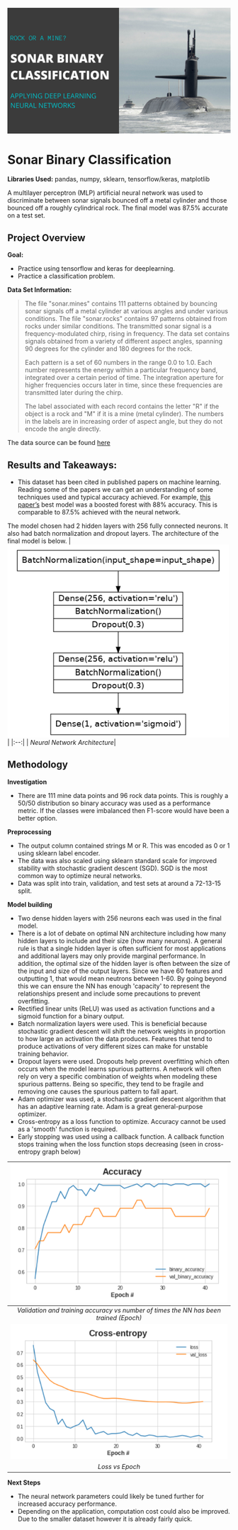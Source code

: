![Banner](images/banner.png)

# Sonar Binary Classification
**Libraries Used:** pandas, numpy, sklearn, tensorflow/keras, matplotlib

A multilayer perceptron (MLP) artificial neural network was used to discriminate between sonar signals bounced off a metal cylinder and those bounced off a roughly cylindrical rock. The final model was 87.5% accurate on a test set.

## Project Overview 

**Goal:**
* Practice using tensorflow and keras for deeplearning. 
* Practice a classification problem.

**Data Set Information:**

> The file "sonar.mines" contains 111 patterns obtained by bouncing sonar signals off a metal cylinder at various angles and under various conditions. The file "sonar.rocks" contains 97 patterns obtained from rocks under similar conditions. The transmitted sonar signal is a frequency-modulated chirp, rising in frequency. The data set contains signals obtained from a variety of different aspect angles, spanning 90 degrees for the cylinder and 180 degrees for the rock.
> 
> Each pattern is a set of 60 numbers in the range 0.0 to 1.0. Each number represents the energy within a particular frequency band, integrated over a certain period of time. The integration aperture for higher frequencies occurs later in time, since these frequencies are transmitted later during the chirp.
>
> The label associated with each record contains the letter "R" if the object is a rock and "M" if it is a mine (metal cylinder). The numbers in the labels are in increasing order of aspect angle, but they do not encode the angle directly.

The data source can be found [here](https://archive.ics.uci.edu/ml/datasets/Connectionist+Bench+(Sonar,+Mines+vs.+Rocks))

## Results and Takeaways:

* This dataset has been cited in published papers on machine learning. Reading some of the papers we can get an understanding of some techniques used and typical accuracy achieved. For example, [this paper’s](https://www.ijsr.net/archive/v9i1/ART20203916.pdf) best model was a boosted forest with 88% accuracy. This is comparable to 87.5% achieved with the neural network. 

The model chosen had 2 hidden layers with 256 fully connected neurons. It also had batch normalization and dropout layers. The architecture of the final model is below.
|![model diagram](images/model_diagram.png)|
|:--:| 
| *Neural Network Architecture*|

## Methodology

**Investigation**

* There are 111 mine data points and 96 rock data points. This is roughly a 50/50 distribution so binary accuracy was used as a performance metric. If the classes were imbalanced then F1-score would have been a better option.

**Preprocessing**

* The output column contained strings M or R. This was encoded as 0 or 1 using sklearn label encoder.
* The data was also scaled using sklearn standard scale for improved stability with stochastic gradient descent (SGD). SGD is the most common way to optimize neural networks.
* Data was split into train, validation, and test sets at around a 72-13-15 split.

**Model building** 

* Two dense hidden layers with 256 neurons each was used in the final model. 
* There is a lot of debate on optimal NN architecture including how many hidden layers to include and their size (how many neurons). A general rule is that a single hidden layer is often sufficient for most applications and additional layers may only provide marginal performance. In addition, the optimal size of the hidden layer is often between the size of the input and size of the output layers. Since we have 60 features and outputting 1, that would mean neutrons between 1-60. By going beyond this we can ensure the NN has enough 'capacity' to represent the relationships present and include some precautions to prevent overfitting.
* Rectified linear units (ReLU) was used as activation functions and a sigmoid function for a binary output.
* Batch normalization layers were used. This is beneficial because stochastic gradient descent will shift the network weights in proportion to how large an activation the data produces. Features that tend to produce activations of very different sizes can make for unstable training behavior. 
* Dropout layers were used. Dropouts help prevent overfitting which often occurs when the model learns spurious patterns. A network will often rely on very a specific combination of weights when modeling these spurious patterns. Being so specific, they tend to be fragile and removing one causes the spurious pattern to fall apart.
* Adam optimizer was used, a stochastic gradient descent algorithm that has an adaptive learning rate. Adam is a great general-purpose optimizer.
* Cross-entropy as a loss function to optimize. Accuracy cannot be used as a 'smooth' function is required.
* Early stopping was used using a callback function. A callback function stops training when the loss function stops decreasing (seen in cross-entropy graph below)

|![Accuracy](images/accuracy.png)|
|:--:| 
| *Validation and training accuracy vs number of times the NN has been trained (Epoch)*|
![cross-entropy](images/cross_entropy.png)|
| *Loss vs Epoch* |

**Next Steps**
* The neural network parameters could likely be tuned further for increased accuracy performance. 
* Depending on the application, computation cost could also be improved. Due to the smaller dataset however it is already fairly quick.
